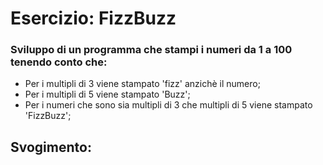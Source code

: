 # Esercizio: FizzBuzz

### Sviluppo di un programma che stampi i numeri da 1 a 100 tenendo conto che:
 - Per i multipli di 3 viene stampato 'fizz' anzichè il numero;
 - Per i multipli di 5 viene stampato 'Buzz';
 - Per i numeri che sono sia multipli di 3 che multipli di 5 viene stampato 'FizzBuzz';

 ## Svogimento:

